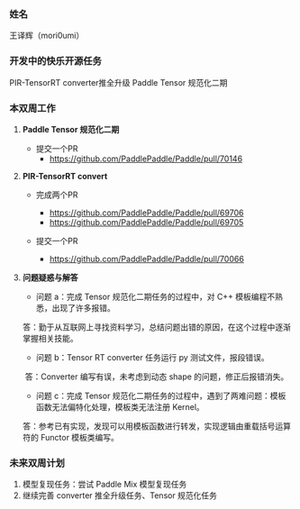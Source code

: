 ### 姓名

王译辉（mori0umi）

### 开发中的快乐开源任务

PIR-TensorRT converter推全升级
Paddle Tensor 规范化二期

### 本双周工作

1. **Paddle Tensor 规范化二期**
   - 提交一个PR
      - https://github.com/PaddlePaddle/Paddle/pull/70146

2. **PIR-TensorRT convert**
   - 完成两个PR
      - https://github.com/PaddlePaddle/Paddle/pull/69706
      - https://github.com/PaddlePaddle/Paddle/pull/69705

   - 提交一个PR
      - https://github.com/PaddlePaddle/Paddle/pull/70066

3. **问题疑惑与解答**

   - 问题 a：完成 Tensor 规范化二期任务的过程中，对 C++ 模板编程不熟悉，出现了许多报错。

   ​       答：勤于从互联网上寻找资料学习，总结问题出错的原因，在这个过程中逐渐掌握相关技能。

   - 问题 b：Tensor RT converter 任务运行 py 测试文件，报段错误。

   ​       答：Converter 编写有误，未考虑到动态 shape 的问题，修正后报错消失。

   - 问题 c：完成 Tensor 规范化二期任务的过程中，遇到了两难问题：模板函数无法偏特化处理，模板类无法注册 Kernel。

   ​       答：参考已有实现，发现可以用模板函数进行转发，实现逻辑由重载括号运算符的 Functor 模板类编写。

### 未来双周计划

1. 模型复现任务：尝试 Paddle Mix 模型复现任务
2. 继续完善 converter 推全升级任务、Tensor 规范化任务


